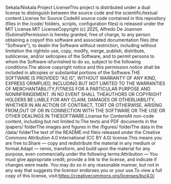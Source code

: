 Sekala/Niskala Project LicenseThis project is distributed under a dual license to distinguish between the source code and the scientific/textual content.License for Source CodeAll source code contained in this repository (files in the /code/ folders, scripts, configuration files) is released under the MIT License.MIT LicenseCopyright (c) 2025, Alfredo De Joannon (Subimal)Permission is hereby granted, free of charge, to any person obtaining a copyof this software and associated documentation files (the "Software"), to dealin the Software without restriction, including without limitation the rightsto use, copy, modify, merge, publish, distribute, sublicense, and/or sellcopies of the Software, and to permit persons to whom the Software isfurnished to do so, subject to the following conditions:The above copyright notice and this permission notice shall be included in allcopies or substantial portions of the Software.THE SOFTWARE IS PROVIDED "AS IS", WITHOUT WARRANTY OF ANY KIND, EXPRESS ORIMPLIED, INCLUDING BUT NOT LIMITED TO THE WARRANTIES OF MERCHANTABILITY,FITNESS FOR A PARTICULAR PURPOSE AND NONINFRINGEMENT. IN NO EVENT SHALL THEAUTHORS OR COPYRIGHT HOLDERS BE LIABLE FOR ANY CLAIM, DAMAGES OR OTHERLIABILITY, WHETHER IN AN ACTION OF CONTRACT, TORT OR OTHERWISE, ARISING FROM,OUT OF OR IN CONNECTION WITH THE SOFTWARE OR THE USE OR OTHER DEALINGS IN THESOFTWARE.License for ContentAll non-code content, including but not limited to:The texts and PDF documents in the /papers/ folderThe images and figures in the /figures/ folderThe data in the /data/ folderThe text of the README.md fileis released under the Creative Commons Attribution 4.0 International (CC BY 4.0) license.This means you are free to:Share — copy and redistribute the material in any medium or format.Adapt — remix, transform, and build upon the material for any purpose, even commercially.under the following terms:Attribution — You must give appropriate credit, provide a link to the license, and indicate if changes were made. You may do so in any reasonable manner, but not in any way that suggests the licensor endorses you or your use.To view a full copy of this license, visit:https://creativecommons.org/licenses/by/4.0/